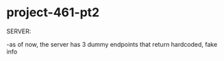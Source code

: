 # project-461-pt2

SERVER:

-as of now, the server has 3 dummy endpoints that return hardcoded, fake info
